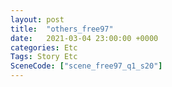 ```yaml
---
layout: post
title:  "others_free97"
date:   2021-03-04 23:00:00 +0000
categories: Etc
Tags: Story Etc
SceneCode: ["scene_free97_q1_s20"]
---
```

